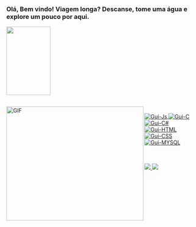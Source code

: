 ### Olá, Bem vindo! Viagem longa? Descanse, tome uma água e explore um pouco por aqui.
 
 <div style={flex:1, display: "flex", align-items: "center", justify-content: "center", background-color: "#000"}>
  <a href="https://github.com/mrnbc">
   <img height="180em" src="https://github-readme-stats.vercel.app/api?username=mrnbc&show_icons=true&theme=dark&include_all_commits=true&count_private=true" width="48%"/>
  </a>
</div>
  
  ##
  
  <img align="left" alt="GIF" src="https://steamuserimages-a.akamaihd.net/ugc/1834653977117352460/071D7CB74EA45768A77A1B665704638EBADCB53D/" width="360" height="300" />
 
<div><br>
  <a href="https://github.com/mrnbc">
  <img align="center" alt="Gui-Js" src="https://img.shields.io/badge/JavaScript-323330?style=for-the-badge&logo=javascript&logoColor=F7DF1E">
  <img align="center" alt="Gui-C" src="https://img.shields.io/badge/C-00599C?style=for-the-badge&logo=c&logoColor=white">
  <img align="center" alt="Gui-C#" src="https://img.shields.io/badge/Csharp-000000?style=for-the-badge&logo=csharp&logoColor=white">
  <img align="center" alt="Gui-HTML" src="https://img.shields.io/badge/HTML5-E34F26?style=for-the-badge&logo=html5&logoColor=white">
  <img align="center" alt="Gui-CSS" src="https://img.shields.io/badge/CSS3-1572B6?style=for-the-badge&logo=css3&logoColor=white">
  <img align="center" alt="Gui-MYSQL" src="https://img.shields.io/badge/MySQL-00000F?style=for-the-badge&logo=mysql&logoColor=white">
  
 </a>
  
</div>
  
  ##
  
<div><br>
 <a href="[https://www.linkedin.com/company/serrajreng/?originalSubdomain=br](https://www.linkedin.com/in/mariana-oliveira-b30342249/)" target="_blank">
   <img src="https://img.shields.io/badge/-LinkedIn-%230077B5?style=for-the-badge&logo=linkedin&logoColor=white" target="_blank">
 </a> 
                                                                                                            
 <a href="mailto:marianabmoreirao@gmail.com">
   <img src="https://img.shields.io/badge/-Gmail-%23333?style=for-the-badge&logo=gmail&logoColor=white" target="_blank">
 </a>
 

</div>
